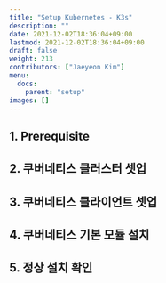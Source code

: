 ```yaml
---
title: "Setup Kubernetes - K3s"
description: ""
date: 2021-12-02T18:36:04+09:00
lastmod: 2021-12-02T18:36:04+09:00
draft: false
weight: 213
contributors: ["Jaeyeon Kim"]
menu:
  docs:
    parent: "setup"
images: []
---
```


## 1. Prerequisite

## 2. 쿠버네티스 클러스터 셋업

## 3. 쿠버네티스 클라이언트 셋업

## 4. 쿠버네티스 기본 모듈 설치

## 5. 정상 설치 확인
